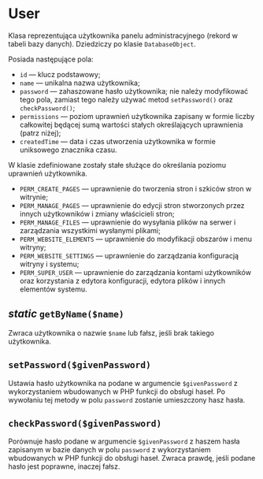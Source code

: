 User
===

Klasa reprezentująca użytkownika panelu administracyjnego (rekord w tabeli bazy danych). Dziedziczy po klasie `DatabaseObject`.

Posiada następujące pola:

- `id` — klucz podstawowy;
- `name` — unikalna nazwa użytkownika;
- `password` — zahaszowane hasło użytkownika; nie należy modyfikować tego pola, zamiast tego należy używać metod `setPassword()` oraz `checkPassword()`;
- `permissions` — poziom uprawnień użytkownika zapisany w formie liczby całkowitej będącej sumą wartości stałych określających uprawnienia (patrz niżej);
- `createdTime` — data i czas utworzenia użytkownika w formie uniksowego znacznika czasu.

W klasie zdefiniowane zostały stałe służące do określania poziomu uprawnień użytkownika.

- `PERM_CREATE_PAGES` — uprawnienie do tworzenia stron i szkiców stron w witrynie;
- `PERM_MANAGE_PAGES` — uprawnienie do edycji stron stworzonych przez innych użytkowników i zmiany właścicieli stron;
- `PERM_MANAGE_FILES` — uprawnienie do wysyłania plików na serwer i zarządzania wszystkimi wysłanymi plikami;
- `PERM_WEBSITE_ELEMENTS` — uprawnienie do modyfikacji obszarów i menu witryny;
- `PERM_WEBSITE_SETTINGS` — uprawnienie do zarządzania konfiguracją witryny i systemu;
- `PERM_SUPER_USER` — uprawnienie do zarządzania kontami użytkowników oraz korzystania z edytora konfiguracji, edytora plików i innych elementów systemu.

## *static* `getByName($name)`

Zwraca użytkownika o nazwie `$name` lub fałsz, jeśli brak takiego użytkownika.

## `setPassword($givenPassword)`

Ustawia hasło użytkownika na podane w argumencie `$givenPassword` z wykorzystaniem wbudowanych w PHP funkcji do obsługi haseł. Po wywołaniu tej metody w polu `password` zostanie umieszczony hasz hasła.

## `checkPassword($givenPassword)`

Porównuje hasło podane w argumencie `$givenPassword` z haszem hasła zapisanym w bazie danych w polu `password` z wykorzystaniem wbudowanych w PHP funkcji do obsługi haseł. Zwraca prawdę, jeśli podane hasło jest poprawne, inaczej fałsz.